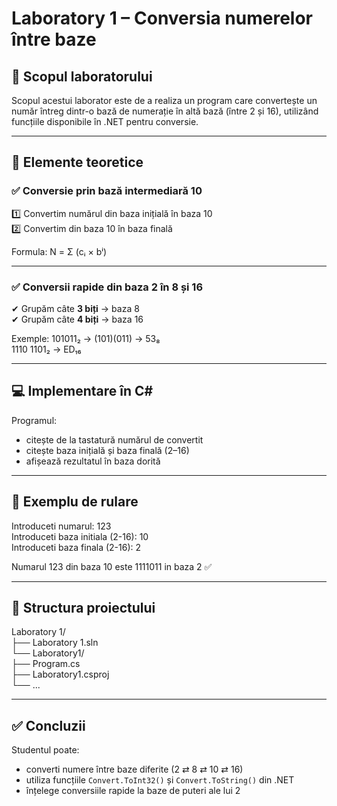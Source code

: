 # Laboratory 1 – Conversia numerelor între baze

## 🎯 Scopul laboratorului
Scopul acestui laborator este de a realiza un program care convertește un număr întreg dintr-o bază de numerație în altă bază (între 2 și 16), utilizând funcțiile disponibile în .NET pentru conversie.

---

## 🧠 Elemente teoretice

### ✅ Conversie prin bază intermediară 10
1️⃣ Convertim numărul din baza inițială în baza 10  
2️⃣ Convertim din baza 10 în baza finală

Formula:
N = Σ (cᵢ × bⁱ)

---

### ✅ Conversii rapide din baza 2 în 8 și 16
✔ Grupăm câte **3 biți** → baza 8  
✔ Grupăm câte **4 biți** → baza 16  

Exemple:
101011₂ → (101)(011) → 53₈  
1110 1101₂ → ED₁₆

---

## 💻 Implementare în C#
Programul:
- citește de la tastatură numărul de convertit
- citește baza inițială și baza finală (2–16)
- afișează rezultatul în baza dorită

---

## 📝 Exemplu de rulare

Introduceti numarul: 123  
Introduceti baza initiala (2-16): 10  
Introduceti baza finala (2-16): 2  

Numarul 123 din baza 10 este 1111011 in baza 2 ✅  

---

## 📂 Structura proiectului

Laboratory 1/  
 ├── Laboratory 1.sln  
 └── Laboratory1/  
      ├── Program.cs  
      ├── Laboratory1.csproj  
      └── ...  

---

## ✅ Concluzii
Studentul poate:
- converti numere între baze diferite (2 ⇄ 8 ⇄ 10 ⇄ 16)
- utiliza funcțiile `Convert.ToInt32()` și `Convert.ToString()` din .NET
- înțelege conversiile rapide la baze de puteri ale lui 2
